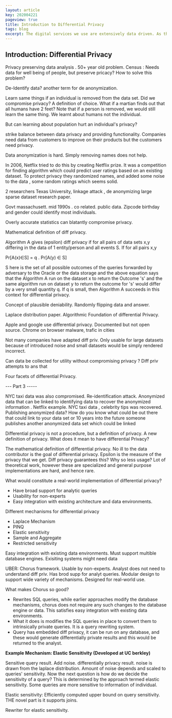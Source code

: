 ```yaml
---
layout: article
key: 202004221
pageview: true
title: Introduction to Differential Privacy
tags: blog
excerpt: The digital services we use are extensively data driven. As the digital age advances, our reliance on technology is exponentially increasing. Devices like Alexa listen to what we speak, our locations are used for services like Uber and lyft, and we leave more digital footprints than ever before. This age requires a new definition of privacy where data driven services and analytics can co-exist with privacy - Differential Privacy is the answer.
---
```


## Introduction: Differential Privacy

Privacy preserving data analysis . 50+ year old problem. Census : Needs data for well being of people, but preserve pricacy? How to solve this problem?

De-Identify data? another term for de anonymization.

Learn same things if an individual is removed from the data set. Did we compromise privacy? A definition of choice. What if a martian finds out that all humans have 2 feet? Note that if a person is removed, we would still learn the same thing. We learnt about humans not the individual. 

But can learning about population hurt an individual's privacy?  

strike balance between data privacy and providing functionality.  Companies need data from customers to improve on their products but the customers need privacy.

Data anonymization is hard. Simply removing names does not help. 

In 2006, Netflix tried to do this by creating Netflix prize. It was a competition for finding algorithm which could predict user ratings based on an existing dataset. To protect privacy they randomized names, and added some noise to the data , some random ratings which seems solid.

2 researchers Texas University, linkage attack , de anonymizing large sparse dataset research paper.

Govt massachusett. mid 1990s . co related. public data. Zipcode birthday and gender could identify most individuals.

Overly accurate statistics can blatantly compromise privacy. 



Mathematical definition of diff privacy.

Algorithm A gives (epsilon) diff privacy if for all pairs of data sets x,y differing in the data of 1 entity/person and all events S.  If for all pairs x,y

Pr[A(x)∈S] = q . Pr[A(y) ∈ S]

S here is the set of all possible outcomes of the queries forwarded by adversary to the Oracle or the data storage and the above equation says that the Algorithm A run on the dataset x to return the Outcome 's' and the same algorithm run on dataset y to return the outcome for 's' would differ by a very small quantity q. If q is small, then Algorithm A succeeds in this context for differential privacy.



Concept of plausible deniability. Randomly flipping data and answer. 

Laplace distribution paper. Algorithmic Foundation of differential Privacy.

Apple and google use differential privacy. Documented but not open source. Chrome on browser malware, trafic in cities 

Not many companies have adapted diff priv. Only usable for large datasets because of  introduced noise and small datasets would be simply rendered incorrect.

Can data be collected for utility without compromising privacy ? Diff priv attempts to ans that



Four facets of differential Privacy.



--- Part 3 -----



NYC taxi data was also compromised. Re-identification attack. Anonymized data that can be linked to identifying data to recover the anonymized information . Netflix example. NYC taxi data , celebrity tips was recovered. Publishing anonymized data? How do you know what could be out there that could link to your data set or 10 years into the future someone publishes another anonymized data set which could be linked 

Differential privacy is not a procedure, but a definition of privacy. A new definition of privacy. What does it mean to have differential Privacy?

<Insert diagram here>

The mathematical definition of differential privacy. No ill to the data contributor is the goal of differential privacy. Epsilon is the measure of the privacy that we get. Diff privacy guarantees this? Why so less usage? Lot of theoretical work, however these are specialized and general purpose implementations are hard, and hence rare.

What would constitute a real-world implementation of differential privacy?

- Have broad support for analytic queries
- Usability for non-experts
- Easy integration with existing architecture and data environments.



Different mechanisms for differential privacy

- Laplace Mechanism
- PINQ
- Elastic sensitivity
- Sample and Aggregate
- Restricted sensitivity

Easy integration with existing data environments. Must support multible database engines. Exisiting systems might need data 





UBER: Chorus framework. Usable by non-experts. Analyst does not need to understand diff priv. Has brod supp for analyt queries. Modular design to support wide variety of mechanisms. 
Designed for real-world use.



What makes Chorus so good?

- Rewrites SQL queries, while earlier approaches modify the database mechanisms, chorus does not require any such changes to the database engine or data. This satisfies easy integration with existing data environments.
- What it does is modifies the SQL queries in place to convert them to intrinsically private queries. It is a query rewriting system.
- Query has embedded diff privacy, it can be run on any database, and these would generate differentially private results and this would be returned to the analyst.

**Example Mechanism: Elastic Sensitivity (Developed at UC berkley)**

Sensitive query result. Add noise. differentially privacy result. noise is drawn from the laplace distribution. Amount of noise depends and scaled to queries' sensitivity. Now the next question is how do we decide the sensitivity of a query? This is determined by the approach termed elastic sensitivity. Some queries are more sensitive to information of individual.

Elastic sensitivity: Efficiently computed upper bound on query sensitivity. THE novel part is it supports joins.



Rewriter for elastic sensitivity. 



